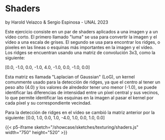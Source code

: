 # Shaders
by Harold Velazco & Sergio Espinosa - UNAL 2023

Este ejercicio consiste en un par de shaders aplicados a una imagen y a un vídeo corto. 
El primero llamado "luma" se usa para convertir la imagen y el vídeo a una escala de grises. El segundo se usa para encontrar los ridges, o pixeles en las lineas o esquinas más importantes en la imagen y el vídeo.
Los ridges se encuentran usando una matriz de convolución 3x3, como la siguiente:

[0.0, -1.0,  0.0,
-1.0,  4.0, -1.0,
0.0, -1.0,  0.0]

Esta matriz es llamada "Laplacian of Gaussian" (LoG), un kernel comunmente usado para la detección de ridges, ya que el centro al tener un peso alto (4.0) y los valores de alrededor tener uno menor (-1.0), se puede identificar las diferencias de intensidad entre un píxel central y sus vecinos, lo que permite identificar las esquinas en la imagen al pasar el kernel por cada píxel y su correspondiente vecindad.

Para la detección de ridges en el vídeo se cambió la matriz anterior por la siguiente:
[0.0,  1.0,  0.0,
 1.0, -4.0,  1.0,
0.0,  1.0,  0.0]

{{< p5-iframe sketch="/showcase/sketches/texturing/shaders.js" width="750" height="520" >}}
